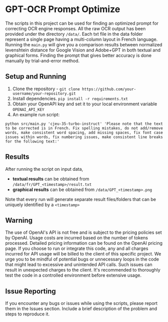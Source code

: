 # GPT-OCR Prompt Optimize
The scripts in this project can be used for finding an optimized prompt for correcting OCR engine responses. All the raw OCR output has been provided under the directory `/data/`. Each txt file in the data folder represent a single page having a multi-column layout in French language. Running the `main.py` will give you a comparison results between normalized levenshtein distance for Google Vision and Adobe+GPT in both textual and graphical forms. Finding the prompt that gives better accuracy is done manually by trial-and-error method.
## Setup and Running
1. Clone the repository - `git clone https://github.com/your-username/your-repository.git`
2. Install dependencies.
   `pip install -r requirements.txt`
3. Obtain your OpenAPI key and set it to your local environment variable `OPENAI_API_KEY`
4. An example run script:

 ```python src/main.py 'cjeu-35-turbo-instruct' 'Please note that the text to be corrected is in French. Fix spelling mistakes, do not add/remove words, make consistent word spacing, add missing spaces, fix font case issues within words, fix numbering issues, make consistent line breaks for the following text:'```

## Results
After running the script on input data, 
- **textual results** can be obtained from `/data/fr/GPT_<timestamp>/result.txt`
- **graphical results** can be obtained from `/data/GPT_<timestamp>.png`

Note that every run will generate separate result files/folders that can be uniquely identified by a `<timestamp>`

## Warning
The use of OpenAI's API is not free and is subject to the pricing policies set by OpenAI. Usage costs are incurred based on the number of tokens processed. Detailed pricing information can be found on the OpenAI pricing page. If you choose to run or integrate this code, any and all charges incurred for API usage will be billed to the client of this specific project. We urge you to be mindful of potential bugs or unnecessary loops in the code that might lead to excessive and unintended API calls. Such issues can result in unexpected charges to the client. It's recommended to thoroughly test the code in a controlled environment before extensive usage.

## Issue Reporting
If you encounter any bugs or issues while using the scripts, please report them in the Issues section. Include a brief description of the problem and steps to reproduce it. 